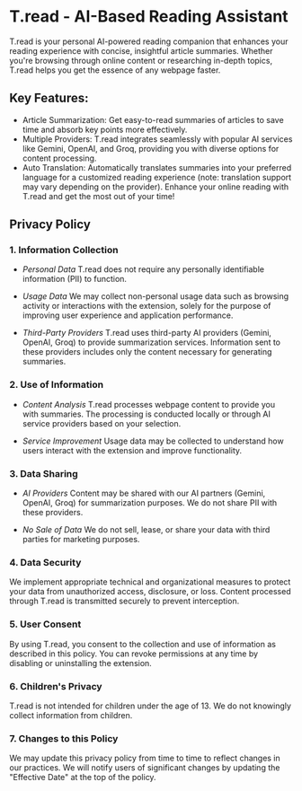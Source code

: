 # T.read - AI-Based Reading Assistant

T.read is your personal AI-powered reading companion that enhances your reading experience with concise, insightful article summaries. Whether you're browsing through online content or researching in-depth topics, T.read helps you get the essence of any webpage faster.

## Key Features:

- Article Summarization: Get easy-to-read summaries of articles to save time and absorb key points more effectively.
- Multiple Providers: T.read integrates seamlessly with popular AI services like Gemini, OpenAI, and Groq, providing you with diverse options for content processing.
- Auto Translation: Automatically translates summaries into your preferred language for a customized reading experience (note: translation support may vary depending on the provider).
Enhance your online reading with T.read and get the most out of your time!

## Privacy Policy
### 1. Information Collection

- *Personal Data*
T.read does not require any personally identifiable information (PII) to function.

- *Usage Data*
We may collect non-personal usage data such as browsing activity or interactions with the extension, solely for the purpose of improving user experience and application performance.

- *Third-Party Providers*
T.read uses third-party AI providers (Gemini, OpenAI, Groq) to provide summarization services. Information sent to these providers includes only the content necessary for generating summaries.

### 2. Use of Information

- *Content Analysis*
T.read processes webpage content to provide you with summaries. The processing is conducted locally or through AI service providers based on your selection.

- *Service Improvement*
Usage data may be collected to understand how users interact with the extension and improve functionality.

### 3. Data Sharing

- *AI Providers*
Content may be shared with our AI partners (Gemini, OpenAI, Groq) for summarization purposes. We do not share PII with these providers.

- *No Sale of Data*
We do not sell, lease, or share your data with third parties for marketing purposes.

### 4. Data Security
We implement appropriate technical and organizational measures to protect your data from unauthorized access, disclosure, or loss. Content processed through T.read is transmitted securely to prevent interception.

### 5. User Consent
By using T.read, you consent to the collection and use of information as described in this policy. You can revoke permissions at any time by disabling or uninstalling the extension.

### 6. Children's Privacy
T.read is not intended for children under the age of 13. We do not knowingly collect information from children.

### 7. Changes to this Policy
We may update this privacy policy from time to time to reflect changes in our practices. We will notify users of significant changes by updating the "Effective Date" at the top of the policy.
